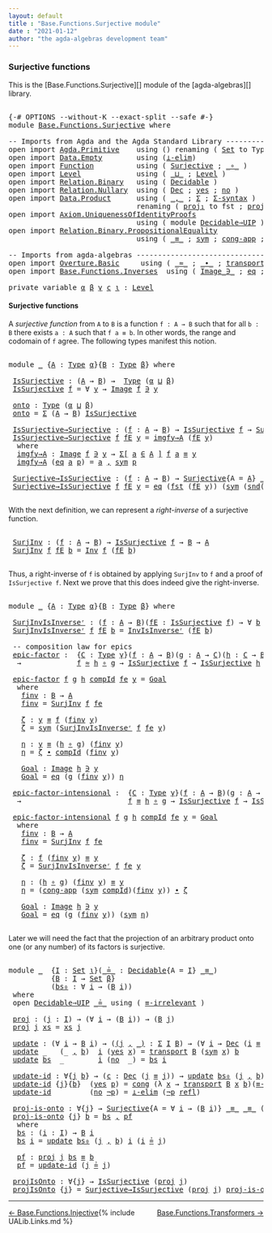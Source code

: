 ```yaml
---
layout: default
title : "Base.Functions.Surjective module"
date : "2021-01-12"
author: "the agda-algebras development team"
---
```


### <a id="surjective-functions">Surjective functions</a>

This is the [Base.Functions.Surjective][] module of the [agda-algebras][] library.
<pre class="Agda">

<a id="290" class="Symbol">{-#</a> <a id="294" class="Keyword">OPTIONS</a> <a id="302" class="Pragma">--without-K</a> <a id="314" class="Pragma">--exact-split</a> <a id="328" class="Pragma">--safe</a> <a id="335" class="Symbol">#-}</a>
<a id="339" class="Keyword">module</a> <a id="346" href="Base.Functions.Surjective.html" class="Module">Base.Functions.Surjective</a> <a id="372" class="Keyword">where</a>

<a id="379" class="Comment">-- Imports from Agda and the Agda Standard Library --------------------------------</a>
<a id="463" class="Keyword">open</a> <a id="468" class="Keyword">import</a> <a id="475" href="Agda.Primitive.html" class="Module">Agda.Primitive</a>    <a id="493" class="Keyword">using</a> <a id="499" class="Symbol">()</a> <a id="502" class="Keyword">renaming</a> <a id="511" class="Symbol">(</a> <a id="513" href="Agda.Primitive.html#326" class="Primitive">Set</a> <a id="517" class="Symbol">to</a> <a id="520" class="Primitive">Type</a> <a id="525" class="Symbol">)</a>
<a id="527" class="Keyword">open</a> <a id="532" class="Keyword">import</a> <a id="539" href="Data.Empty.html" class="Module">Data.Empty</a>        <a id="557" class="Keyword">using</a> <a id="563" class="Symbol">(</a><a id="564" href="Data.Empty.html#628" class="Function">⊥-elim</a><a id="570" class="Symbol">)</a>
<a id="572" class="Keyword">open</a> <a id="577" class="Keyword">import</a> <a id="584" href="Function.html" class="Module">Function</a>          <a id="602" class="Keyword">using</a> <a id="608" class="Symbol">(</a> <a id="610" href="Function.Definitions.Core2.html#663" class="Function">Surjective</a> <a id="621" class="Symbol">;</a> <a id="623" href="Function.Base.html#1031" class="Function Operator">_∘_</a> <a id="627" class="Symbol">)</a>
<a id="629" class="Keyword">open</a> <a id="634" class="Keyword">import</a> <a id="641" href="Level.html" class="Module">Level</a>             <a id="659" class="Keyword">using</a> <a id="665" class="Symbol">(</a> <a id="667" href="Agda.Primitive.html#810" class="Primitive Operator">_⊔_</a> <a id="671" class="Symbol">;</a> <a id="673" href="Agda.Primitive.html#597" class="Postulate">Level</a> <a id="679" class="Symbol">)</a>
<a id="681" class="Keyword">open</a> <a id="686" class="Keyword">import</a> <a id="693" href="Relation.Binary.html" class="Module">Relation.Binary</a>   <a id="711" class="Keyword">using</a> <a id="717" class="Symbol">(</a> <a id="719" href="Relation.Binary.Definitions.html#4687" class="Function">Decidable</a> <a id="729" class="Symbol">)</a>
<a id="731" class="Keyword">open</a> <a id="736" class="Keyword">import</a> <a id="743" href="Relation.Nullary.html" class="Module">Relation.Nullary</a>  <a id="761" class="Keyword">using</a> <a id="767" class="Symbol">(</a> <a id="769" href="Relation.Nullary.html#1511" class="Record">Dec</a> <a id="773" class="Symbol">;</a> <a id="775" href="Relation.Nullary.html#1648" class="InductiveConstructor">yes</a> <a id="779" class="Symbol">;</a> <a id="781" href="Relation.Nullary.html#1685" class="InductiveConstructor">no</a> <a id="784" class="Symbol">)</a>
<a id="786" class="Keyword">open</a> <a id="791" class="Keyword">import</a> <a id="798" href="Data.Product.html" class="Module">Data.Product</a>      <a id="816" class="Keyword">using</a> <a id="822" class="Symbol">(</a> <a id="824" href="Agda.Builtin.Sigma.html#236" class="InductiveConstructor Operator">_,_</a> <a id="828" class="Symbol">;</a> <a id="830" href="Agda.Builtin.Sigma.html#166" class="Record">Σ</a> <a id="832" class="Symbol">;</a> <a id="834" href="Data.Product.html#916" class="Function">Σ-syntax</a> <a id="843" class="Symbol">)</a>
                              <a id="875" class="Keyword">renaming</a> <a id="884" class="Symbol">(</a> <a id="886" href="Agda.Builtin.Sigma.html#252" class="Field">proj₁</a> <a id="892" class="Symbol">to</a> <a id="895" class="Field">fst</a> <a id="899" class="Symbol">;</a> <a id="901" href="Agda.Builtin.Sigma.html#264" class="Field">proj₂</a> <a id="907" class="Symbol">to</a> <a id="910" class="Field">snd</a> <a id="914" class="Symbol">)</a>
<a id="916" class="Keyword">open</a> <a id="921" class="Keyword">import</a> <a id="928" href="Axiom.UniquenessOfIdentityProofs.html" class="Module">Axiom.UniquenessOfIdentityProofs</a>
                              <a id="991" class="Keyword">using</a> <a id="997" class="Symbol">(</a> <a id="999" class="Keyword">module</a> <a id="1006" href="Axiom.UniquenessOfIdentityProofs.html#2237" class="Module">Decidable⇒UIP</a> <a id="1020" class="Symbol">)</a>
<a id="1022" class="Keyword">open</a> <a id="1027" class="Keyword">import</a> <a id="1034" href="Relation.Binary.PropositionalEquality.html" class="Module">Relation.Binary.PropositionalEquality</a>
                              <a id="1102" class="Keyword">using</a> <a id="1108" class="Symbol">(</a> <a id="1110" href="Agda.Builtin.Equality.html#151" class="Datatype Operator">_≡_</a> <a id="1114" class="Symbol">;</a> <a id="1116" href="Relation.Binary.PropositionalEquality.Core.html#1684" class="Function">sym</a> <a id="1120" class="Symbol">;</a> <a id="1122" href="Relation.Binary.PropositionalEquality.Core.html#1461" class="Function">cong-app</a> <a id="1131" class="Symbol">;</a> <a id="1133" href="Relation.Binary.PropositionalEquality.Core.html#1130" class="Function">cong</a> <a id="1138" class="Symbol">;</a> <a id="1140" href="Agda.Builtin.Equality.html#208" class="InductiveConstructor">refl</a> <a id="1145" class="Symbol">)</a>

<a id="1148" class="Comment">-- Imports from agda-algebras -----------------------------------------------------</a>
<a id="1232" class="Keyword">open</a> <a id="1237" class="Keyword">import</a> <a id="1244" href="Overture.Basic.html" class="Module">Overture.Basic</a>     <a id="1263" class="Keyword">using</a> <a id="1269" class="Symbol">(</a> <a id="1271" href="Overture.Basic.html#9569" class="Function Operator">_≈_</a> <a id="1275" class="Symbol">;</a> <a id="1277" href="Overture.Basic.html#5223" class="Function Operator">_∙_</a> <a id="1281" class="Symbol">;</a> <a id="1283" href="Overture.Basic.html#10303" class="Function">transport</a> <a id="1293" class="Symbol">)</a>
<a id="1295" class="Keyword">open</a> <a id="1300" class="Keyword">import</a> <a id="1307" href="Base.Functions.Inverses.html" class="Module">Base.Functions.Inverses</a>  <a id="1332" class="Keyword">using</a> <a id="1338" class="Symbol">(</a> <a id="1340" href="Base.Functions.Inverses.html#1136" class="Datatype Operator">Image_∋_</a> <a id="1349" class="Symbol">;</a> <a id="1351" href="Base.Functions.Inverses.html#1184" class="InductiveConstructor">eq</a> <a id="1354" class="Symbol">;</a> <a id="1356" href="Base.Functions.Inverses.html#2249" class="Function">Inv</a> <a id="1360" class="Symbol">;</a> <a id="1362" href="Base.Functions.Inverses.html#2496" class="Function">InvIsInverseʳ</a> <a id="1376" class="Symbol">)</a>

<a id="1379" class="Keyword">private</a> <a id="1387" class="Keyword">variable</a> <a id="1396" href="Base.Functions.Surjective.html#1396" class="Generalizable">α</a> <a id="1398" href="Base.Functions.Surjective.html#1398" class="Generalizable">β</a> <a id="1400" href="Base.Functions.Surjective.html#1400" class="Generalizable">γ</a> <a id="1402" href="Base.Functions.Surjective.html#1402" class="Generalizable">c</a> <a id="1404" href="Base.Functions.Surjective.html#1404" class="Generalizable">ι</a> <a id="1406" class="Symbol">:</a> <a id="1408" href="Agda.Primitive.html#597" class="Postulate">Level</a>
</pre>

#### <a id="epics">Surjective functions</a>

A *surjective function* from `A` to `B` is a function `f : A → B` such that for all `b : B` there exists `a : A` such that `f a ≡ b`.  In other words, the range and codomain of `f` agree.  The following types manifest this notion.

<pre class="Agda">

<a id="1717" class="Keyword">module</a> <a id="1724" href="Base.Functions.Surjective.html#1724" class="Module">_</a> <a id="1726" class="Symbol">{</a><a id="1727" href="Base.Functions.Surjective.html#1727" class="Bound">A</a> <a id="1729" class="Symbol">:</a> <a id="1731" href="Base.Functions.Surjective.html#520" class="Primitive">Type</a> <a id="1736" href="Base.Functions.Surjective.html#1396" class="Generalizable">α</a><a id="1737" class="Symbol">}{</a><a id="1739" href="Base.Functions.Surjective.html#1739" class="Bound">B</a> <a id="1741" class="Symbol">:</a> <a id="1743" href="Base.Functions.Surjective.html#520" class="Primitive">Type</a> <a id="1748" href="Base.Functions.Surjective.html#1398" class="Generalizable">β</a><a id="1749" class="Symbol">}</a> <a id="1751" class="Keyword">where</a>

 <a id="1759" href="Base.Functions.Surjective.html#1759" class="Function">IsSurjective</a> <a id="1772" class="Symbol">:</a> <a id="1774" class="Symbol">(</a><a id="1775" href="Base.Functions.Surjective.html#1727" class="Bound">A</a> <a id="1777" class="Symbol">→</a> <a id="1779" href="Base.Functions.Surjective.html#1739" class="Bound">B</a><a id="1780" class="Symbol">)</a> <a id="1782" class="Symbol">→</a>  <a id="1785" href="Base.Functions.Surjective.html#520" class="Primitive">Type</a> <a id="1790" class="Symbol">(</a><a id="1791" href="Base.Functions.Surjective.html#1736" class="Bound">α</a> <a id="1793" href="Agda.Primitive.html#810" class="Primitive Operator">⊔</a> <a id="1795" href="Base.Functions.Surjective.html#1748" class="Bound">β</a><a id="1796" class="Symbol">)</a>
 <a id="1799" href="Base.Functions.Surjective.html#1759" class="Function">IsSurjective</a> <a id="1812" href="Base.Functions.Surjective.html#1812" class="Bound">f</a> <a id="1814" class="Symbol">=</a> <a id="1816" class="Symbol">∀</a> <a id="1818" href="Base.Functions.Surjective.html#1818" class="Bound">y</a> <a id="1820" class="Symbol">→</a> <a id="1822" href="Base.Functions.Inverses.html#1136" class="Datatype Operator">Image</a> <a id="1828" href="Base.Functions.Surjective.html#1812" class="Bound">f</a> <a id="1830" href="Base.Functions.Inverses.html#1136" class="Datatype Operator">∋</a> <a id="1832" href="Base.Functions.Surjective.html#1818" class="Bound">y</a>

 <a id="1836" href="Base.Functions.Surjective.html#1836" class="Function">onto</a> <a id="1841" class="Symbol">:</a> <a id="1843" href="Base.Functions.Surjective.html#520" class="Primitive">Type</a> <a id="1848" class="Symbol">(</a><a id="1849" href="Base.Functions.Surjective.html#1736" class="Bound">α</a> <a id="1851" href="Agda.Primitive.html#810" class="Primitive Operator">⊔</a> <a id="1853" href="Base.Functions.Surjective.html#1748" class="Bound">β</a><a id="1854" class="Symbol">)</a>
 <a id="1857" href="Base.Functions.Surjective.html#1836" class="Function">onto</a> <a id="1862" class="Symbol">=</a> <a id="1864" href="Agda.Builtin.Sigma.html#166" class="Record">Σ</a> <a id="1866" class="Symbol">(</a><a id="1867" href="Base.Functions.Surjective.html#1727" class="Bound">A</a> <a id="1869" class="Symbol">→</a> <a id="1871" href="Base.Functions.Surjective.html#1739" class="Bound">B</a><a id="1872" class="Symbol">)</a> <a id="1874" href="Base.Functions.Surjective.html#1759" class="Function">IsSurjective</a>

 <a id="1889" href="Base.Functions.Surjective.html#1889" class="Function">IsSurjective→Surjective</a> <a id="1913" class="Symbol">:</a> <a id="1915" class="Symbol">(</a><a id="1916" href="Base.Functions.Surjective.html#1916" class="Bound">f</a> <a id="1918" class="Symbol">:</a> <a id="1920" href="Base.Functions.Surjective.html#1727" class="Bound">A</a> <a id="1922" class="Symbol">→</a> <a id="1924" href="Base.Functions.Surjective.html#1739" class="Bound">B</a><a id="1925" class="Symbol">)</a> <a id="1927" class="Symbol">→</a> <a id="1929" href="Base.Functions.Surjective.html#1759" class="Function">IsSurjective</a> <a id="1942" href="Base.Functions.Surjective.html#1916" class="Bound">f</a> <a id="1944" class="Symbol">→</a> <a id="1946" href="Function.Definitions.Core2.html#663" class="Function">Surjective</a><a id="1956" class="Symbol">{</a><a id="1957" class="Argument">A</a> <a id="1959" class="Symbol">=</a> <a id="1961" href="Base.Functions.Surjective.html#1727" class="Bound">A</a><a id="1962" class="Symbol">}</a> <a id="1964" href="Agda.Builtin.Equality.html#151" class="Datatype Operator">_≡_</a> <a id="1968" href="Agda.Builtin.Equality.html#151" class="Datatype Operator">_≡_</a> <a id="1972" href="Base.Functions.Surjective.html#1916" class="Bound">f</a>
 <a id="1975" href="Base.Functions.Surjective.html#1889" class="Function">IsSurjective→Surjective</a> <a id="1999" href="Base.Functions.Surjective.html#1999" class="Bound">f</a> <a id="2001" href="Base.Functions.Surjective.html#2001" class="Bound">fE</a> <a id="2004" href="Base.Functions.Surjective.html#2004" class="Bound">y</a> <a id="2006" class="Symbol">=</a> <a id="2008" href="Base.Functions.Surjective.html#2033" class="Function">imgfy→A</a> <a id="2016" class="Symbol">(</a><a id="2017" href="Base.Functions.Surjective.html#2001" class="Bound">fE</a> <a id="2020" href="Base.Functions.Surjective.html#2004" class="Bound">y</a><a id="2021" class="Symbol">)</a>
  <a id="2025" class="Keyword">where</a>
  <a id="2033" href="Base.Functions.Surjective.html#2033" class="Function">imgfy→A</a> <a id="2041" class="Symbol">:</a> <a id="2043" href="Base.Functions.Inverses.html#1136" class="Datatype Operator">Image</a> <a id="2049" href="Base.Functions.Surjective.html#1999" class="Bound">f</a> <a id="2051" href="Base.Functions.Inverses.html#1136" class="Datatype Operator">∋</a> <a id="2053" href="Base.Functions.Surjective.html#2004" class="Bound">y</a> <a id="2055" class="Symbol">→</a> <a id="2057" href="Data.Product.html#916" class="Function">Σ[</a> <a id="2060" href="Base.Functions.Surjective.html#2060" class="Bound">a</a> <a id="2062" href="Data.Product.html#916" class="Function">∈</a> <a id="2064" href="Base.Functions.Surjective.html#1727" class="Bound">A</a> <a id="2066" href="Data.Product.html#916" class="Function">]</a> <a id="2068" href="Base.Functions.Surjective.html#1999" class="Bound">f</a> <a id="2070" href="Base.Functions.Surjective.html#2060" class="Bound">a</a> <a id="2072" href="Agda.Builtin.Equality.html#151" class="Datatype Operator">≡</a> <a id="2074" href="Base.Functions.Surjective.html#2004" class="Bound">y</a>
  <a id="2078" href="Base.Functions.Surjective.html#2033" class="Function">imgfy→A</a> <a id="2086" class="Symbol">(</a><a id="2087" href="Base.Functions.Inverses.html#1184" class="InductiveConstructor">eq</a> <a id="2090" href="Base.Functions.Surjective.html#2090" class="Bound">a</a> <a id="2092" href="Base.Functions.Surjective.html#2092" class="Bound">p</a><a id="2093" class="Symbol">)</a> <a id="2095" class="Symbol">=</a> <a id="2097" href="Base.Functions.Surjective.html#2090" class="Bound">a</a> <a id="2099" href="Agda.Builtin.Sigma.html#236" class="InductiveConstructor Operator">,</a> <a id="2101" href="Relation.Binary.PropositionalEquality.Core.html#1684" class="Function">sym</a> <a id="2105" href="Base.Functions.Surjective.html#2092" class="Bound">p</a>

 <a id="2109" href="Base.Functions.Surjective.html#2109" class="Function">Surjective→IsSurjective</a> <a id="2133" class="Symbol">:</a> <a id="2135" class="Symbol">(</a><a id="2136" href="Base.Functions.Surjective.html#2136" class="Bound">f</a> <a id="2138" class="Symbol">:</a> <a id="2140" href="Base.Functions.Surjective.html#1727" class="Bound">A</a> <a id="2142" class="Symbol">→</a> <a id="2144" href="Base.Functions.Surjective.html#1739" class="Bound">B</a><a id="2145" class="Symbol">)</a> <a id="2147" class="Symbol">→</a> <a id="2149" href="Function.Definitions.Core2.html#663" class="Function">Surjective</a><a id="2159" class="Symbol">{</a><a id="2160" class="Argument">A</a> <a id="2162" class="Symbol">=</a> <a id="2164" href="Base.Functions.Surjective.html#1727" class="Bound">A</a><a id="2165" class="Symbol">}</a> <a id="2167" href="Agda.Builtin.Equality.html#151" class="Datatype Operator">_≡_</a> <a id="2171" href="Agda.Builtin.Equality.html#151" class="Datatype Operator">_≡_</a> <a id="2175" href="Base.Functions.Surjective.html#2136" class="Bound">f</a> <a id="2177" class="Symbol">→</a> <a id="2179" href="Base.Functions.Surjective.html#1759" class="Function">IsSurjective</a> <a id="2192" href="Base.Functions.Surjective.html#2136" class="Bound">f</a>
 <a id="2195" href="Base.Functions.Surjective.html#2109" class="Function">Surjective→IsSurjective</a> <a id="2219" href="Base.Functions.Surjective.html#2219" class="Bound">f</a> <a id="2221" href="Base.Functions.Surjective.html#2221" class="Bound">fE</a> <a id="2224" href="Base.Functions.Surjective.html#2224" class="Bound">y</a> <a id="2226" class="Symbol">=</a> <a id="2228" href="Base.Functions.Inverses.html#1184" class="InductiveConstructor">eq</a> <a id="2231" class="Symbol">(</a><a id="2232" href="Base.Functions.Surjective.html#895" class="Field">fst</a> <a id="2236" class="Symbol">(</a><a id="2237" href="Base.Functions.Surjective.html#2221" class="Bound">fE</a> <a id="2240" href="Base.Functions.Surjective.html#2224" class="Bound">y</a><a id="2241" class="Symbol">))</a> <a id="2244" class="Symbol">(</a><a id="2245" href="Relation.Binary.PropositionalEquality.Core.html#1684" class="Function">sym</a> <a id="2249" class="Symbol">(</a><a id="2250" href="Base.Functions.Surjective.html#910" class="Field">snd</a><a id="2253" class="Symbol">(</a><a id="2254" href="Base.Functions.Surjective.html#2221" class="Bound">fE</a> <a id="2257" href="Base.Functions.Surjective.html#2224" class="Bound">y</a><a id="2258" class="Symbol">)))</a>

</pre>

With the next definition, we can represent a *right-inverse* of a surjective function.

<pre class="Agda">

 <a id="2378" href="Base.Functions.Surjective.html#2378" class="Function">SurjInv</a> <a id="2386" class="Symbol">:</a> <a id="2388" class="Symbol">(</a><a id="2389" href="Base.Functions.Surjective.html#2389" class="Bound">f</a> <a id="2391" class="Symbol">:</a> <a id="2393" href="Base.Functions.Surjective.html#1727" class="Bound">A</a> <a id="2395" class="Symbol">→</a> <a id="2397" href="Base.Functions.Surjective.html#1739" class="Bound">B</a><a id="2398" class="Symbol">)</a> <a id="2400" class="Symbol">→</a> <a id="2402" href="Base.Functions.Surjective.html#1759" class="Function">IsSurjective</a> <a id="2415" href="Base.Functions.Surjective.html#2389" class="Bound">f</a> <a id="2417" class="Symbol">→</a> <a id="2419" href="Base.Functions.Surjective.html#1739" class="Bound">B</a> <a id="2421" class="Symbol">→</a> <a id="2423" href="Base.Functions.Surjective.html#1727" class="Bound">A</a>
 <a id="2426" href="Base.Functions.Surjective.html#2378" class="Function">SurjInv</a> <a id="2434" href="Base.Functions.Surjective.html#2434" class="Bound">f</a> <a id="2436" href="Base.Functions.Surjective.html#2436" class="Bound">fE</a> <a id="2439" href="Base.Functions.Surjective.html#2439" class="Bound">b</a> <a id="2441" class="Symbol">=</a> <a id="2443" href="Base.Functions.Inverses.html#2249" class="Function">Inv</a> <a id="2447" href="Base.Functions.Surjective.html#2434" class="Bound">f</a> <a id="2449" class="Symbol">(</a><a id="2450" href="Base.Functions.Surjective.html#2436" class="Bound">fE</a> <a id="2453" href="Base.Functions.Surjective.html#2439" class="Bound">b</a><a id="2454" class="Symbol">)</a>

</pre>
Thus, a right-inverse of `f` is obtained by applying `SurjInv` to `f` and a proof of `IsSurjective f`.  Next we prove that this does indeed give the right-inverse.
<pre class="Agda">

<a id="2646" class="Keyword">module</a> <a id="2653" href="Base.Functions.Surjective.html#2653" class="Module">_</a> <a id="2655" class="Symbol">{</a><a id="2656" href="Base.Functions.Surjective.html#2656" class="Bound">A</a> <a id="2658" class="Symbol">:</a> <a id="2660" href="Base.Functions.Surjective.html#520" class="Primitive">Type</a> <a id="2665" href="Base.Functions.Surjective.html#1396" class="Generalizable">α</a><a id="2666" class="Symbol">}{</a><a id="2668" href="Base.Functions.Surjective.html#2668" class="Bound">B</a> <a id="2670" class="Symbol">:</a> <a id="2672" href="Base.Functions.Surjective.html#520" class="Primitive">Type</a> <a id="2677" href="Base.Functions.Surjective.html#1398" class="Generalizable">β</a><a id="2678" class="Symbol">}</a> <a id="2680" class="Keyword">where</a>

 <a id="2688" href="Base.Functions.Surjective.html#2688" class="Function">SurjInvIsInverseʳ</a> <a id="2706" class="Symbol">:</a> <a id="2708" class="Symbol">(</a><a id="2709" href="Base.Functions.Surjective.html#2709" class="Bound">f</a> <a id="2711" class="Symbol">:</a> <a id="2713" href="Base.Functions.Surjective.html#2656" class="Bound">A</a> <a id="2715" class="Symbol">→</a> <a id="2717" href="Base.Functions.Surjective.html#2668" class="Bound">B</a><a id="2718" class="Symbol">)(</a><a id="2720" href="Base.Functions.Surjective.html#2720" class="Bound">fE</a> <a id="2723" class="Symbol">:</a> <a id="2725" href="Base.Functions.Surjective.html#1759" class="Function">IsSurjective</a> <a id="2738" href="Base.Functions.Surjective.html#2709" class="Bound">f</a><a id="2739" class="Symbol">)</a> <a id="2741" class="Symbol">→</a> <a id="2743" class="Symbol">∀</a> <a id="2745" href="Base.Functions.Surjective.html#2745" class="Bound">b</a> <a id="2747" class="Symbol">→</a> <a id="2749" href="Base.Functions.Surjective.html#2709" class="Bound">f</a> <a id="2751" class="Symbol">((</a><a id="2753" href="Base.Functions.Surjective.html#2378" class="Function">SurjInv</a> <a id="2761" href="Base.Functions.Surjective.html#2709" class="Bound">f</a> <a id="2763" href="Base.Functions.Surjective.html#2720" class="Bound">fE</a><a id="2765" class="Symbol">)</a> <a id="2767" href="Base.Functions.Surjective.html#2745" class="Bound">b</a><a id="2768" class="Symbol">)</a> <a id="2770" href="Agda.Builtin.Equality.html#151" class="Datatype Operator">≡</a> <a id="2772" href="Base.Functions.Surjective.html#2745" class="Bound">b</a>
 <a id="2775" href="Base.Functions.Surjective.html#2688" class="Function">SurjInvIsInverseʳ</a> <a id="2793" href="Base.Functions.Surjective.html#2793" class="Bound">f</a> <a id="2795" href="Base.Functions.Surjective.html#2795" class="Bound">fE</a> <a id="2798" href="Base.Functions.Surjective.html#2798" class="Bound">b</a> <a id="2800" class="Symbol">=</a> <a id="2802" href="Base.Functions.Inverses.html#2496" class="Function">InvIsInverseʳ</a> <a id="2816" class="Symbol">(</a><a id="2817" href="Base.Functions.Surjective.html#2795" class="Bound">fE</a> <a id="2820" href="Base.Functions.Surjective.html#2798" class="Bound">b</a><a id="2821" class="Symbol">)</a>

 <a id="2825" class="Comment">-- composition law for epics</a>
 <a id="2855" href="Base.Functions.Surjective.html#2855" class="Function">epic-factor</a> <a id="2867" class="Symbol">:</a>  <a id="2870" class="Symbol">{</a><a id="2871" href="Base.Functions.Surjective.html#2871" class="Bound">C</a> <a id="2873" class="Symbol">:</a> <a id="2875" href="Base.Functions.Surjective.html#520" class="Primitive">Type</a> <a id="2880" href="Base.Functions.Surjective.html#1400" class="Generalizable">γ</a><a id="2881" class="Symbol">}(</a><a id="2883" href="Base.Functions.Surjective.html#2883" class="Bound">f</a> <a id="2885" class="Symbol">:</a> <a id="2887" href="Base.Functions.Surjective.html#2656" class="Bound">A</a> <a id="2889" class="Symbol">→</a> <a id="2891" href="Base.Functions.Surjective.html#2668" class="Bound">B</a><a id="2892" class="Symbol">)(</a><a id="2894" href="Base.Functions.Surjective.html#2894" class="Bound">g</a> <a id="2896" class="Symbol">:</a> <a id="2898" href="Base.Functions.Surjective.html#2656" class="Bound">A</a> <a id="2900" class="Symbol">→</a> <a id="2902" href="Base.Functions.Surjective.html#2871" class="Bound">C</a><a id="2903" class="Symbol">)(</a><a id="2905" href="Base.Functions.Surjective.html#2905" class="Bound">h</a> <a id="2907" class="Symbol">:</a> <a id="2909" href="Base.Functions.Surjective.html#2871" class="Bound">C</a> <a id="2911" class="Symbol">→</a> <a id="2913" href="Base.Functions.Surjective.html#2668" class="Bound">B</a><a id="2914" class="Symbol">)</a>
  <a id="2918" class="Symbol">→</a>             <a id="2932" href="Base.Functions.Surjective.html#2883" class="Bound">f</a> <a id="2934" href="Overture.Basic.html#9569" class="Function Operator">≈</a> <a id="2936" href="Base.Functions.Surjective.html#2905" class="Bound">h</a> <a id="2938" href="Function.Base.html#1031" class="Function Operator">∘</a> <a id="2940" href="Base.Functions.Surjective.html#2894" class="Bound">g</a> <a id="2942" class="Symbol">→</a> <a id="2944" href="Base.Functions.Surjective.html#1759" class="Function">IsSurjective</a> <a id="2957" href="Base.Functions.Surjective.html#2883" class="Bound">f</a> <a id="2959" class="Symbol">→</a> <a id="2961" href="Base.Functions.Surjective.html#1759" class="Function">IsSurjective</a> <a id="2974" href="Base.Functions.Surjective.html#2905" class="Bound">h</a>

 <a id="2978" href="Base.Functions.Surjective.html#2855" class="Function">epic-factor</a> <a id="2990" href="Base.Functions.Surjective.html#2990" class="Bound">f</a> <a id="2992" href="Base.Functions.Surjective.html#2992" class="Bound">g</a> <a id="2994" href="Base.Functions.Surjective.html#2994" class="Bound">h</a> <a id="2996" href="Base.Functions.Surjective.html#2996" class="Bound">compId</a> <a id="3003" href="Base.Functions.Surjective.html#3003" class="Bound">fe</a> <a id="3006" href="Base.Functions.Surjective.html#3006" class="Bound">y</a> <a id="3008" class="Symbol">=</a> <a id="3010" href="Base.Functions.Surjective.html#3183" class="Function">Goal</a>
  <a id="3017" class="Keyword">where</a>
   <a id="3026" href="Base.Functions.Surjective.html#3026" class="Function">finv</a> <a id="3031" class="Symbol">:</a> <a id="3033" href="Base.Functions.Surjective.html#2668" class="Bound">B</a> <a id="3035" class="Symbol">→</a> <a id="3037" href="Base.Functions.Surjective.html#2656" class="Bound">A</a>
   <a id="3042" href="Base.Functions.Surjective.html#3026" class="Function">finv</a> <a id="3047" class="Symbol">=</a> <a id="3049" href="Base.Functions.Surjective.html#2378" class="Function">SurjInv</a> <a id="3057" href="Base.Functions.Surjective.html#2990" class="Bound">f</a> <a id="3059" href="Base.Functions.Surjective.html#3003" class="Bound">fe</a>

   <a id="3066" href="Base.Functions.Surjective.html#3066" class="Function">ζ</a> <a id="3068" class="Symbol">:</a> <a id="3070" href="Base.Functions.Surjective.html#3006" class="Bound">y</a> <a id="3072" href="Agda.Builtin.Equality.html#151" class="Datatype Operator">≡</a> <a id="3074" href="Base.Functions.Surjective.html#2990" class="Bound">f</a> <a id="3076" class="Symbol">(</a><a id="3077" href="Base.Functions.Surjective.html#3026" class="Function">finv</a> <a id="3082" href="Base.Functions.Surjective.html#3006" class="Bound">y</a><a id="3083" class="Symbol">)</a>
   <a id="3088" href="Base.Functions.Surjective.html#3066" class="Function">ζ</a> <a id="3090" class="Symbol">=</a> <a id="3092" href="Relation.Binary.PropositionalEquality.Core.html#1684" class="Function">sym</a> <a id="3096" class="Symbol">(</a><a id="3097" href="Base.Functions.Surjective.html#2688" class="Function">SurjInvIsInverseʳ</a> <a id="3115" href="Base.Functions.Surjective.html#2990" class="Bound">f</a> <a id="3117" href="Base.Functions.Surjective.html#3003" class="Bound">fe</a> <a id="3120" href="Base.Functions.Surjective.html#3006" class="Bound">y</a><a id="3121" class="Symbol">)</a>

   <a id="3127" href="Base.Functions.Surjective.html#3127" class="Function">η</a> <a id="3129" class="Symbol">:</a> <a id="3131" href="Base.Functions.Surjective.html#3006" class="Bound">y</a> <a id="3133" href="Agda.Builtin.Equality.html#151" class="Datatype Operator">≡</a> <a id="3135" class="Symbol">(</a><a id="3136" href="Base.Functions.Surjective.html#2994" class="Bound">h</a> <a id="3138" href="Function.Base.html#1031" class="Function Operator">∘</a> <a id="3140" href="Base.Functions.Surjective.html#2992" class="Bound">g</a><a id="3141" class="Symbol">)</a> <a id="3143" class="Symbol">(</a><a id="3144" href="Base.Functions.Surjective.html#3026" class="Function">finv</a> <a id="3149" href="Base.Functions.Surjective.html#3006" class="Bound">y</a><a id="3150" class="Symbol">)</a>
   <a id="3155" href="Base.Functions.Surjective.html#3127" class="Function">η</a> <a id="3157" class="Symbol">=</a> <a id="3159" href="Base.Functions.Surjective.html#3066" class="Function">ζ</a> <a id="3161" href="Overture.Basic.html#5223" class="Function Operator">∙</a> <a id="3163" href="Base.Functions.Surjective.html#2996" class="Bound">compId</a> <a id="3170" class="Symbol">(</a><a id="3171" href="Base.Functions.Surjective.html#3026" class="Function">finv</a> <a id="3176" href="Base.Functions.Surjective.html#3006" class="Bound">y</a><a id="3177" class="Symbol">)</a>

   <a id="3183" href="Base.Functions.Surjective.html#3183" class="Function">Goal</a> <a id="3188" class="Symbol">:</a> <a id="3190" href="Base.Functions.Inverses.html#1136" class="Datatype Operator">Image</a> <a id="3196" href="Base.Functions.Surjective.html#2994" class="Bound">h</a> <a id="3198" href="Base.Functions.Inverses.html#1136" class="Datatype Operator">∋</a> <a id="3200" href="Base.Functions.Surjective.html#3006" class="Bound">y</a>
   <a id="3205" href="Base.Functions.Surjective.html#3183" class="Function">Goal</a> <a id="3210" class="Symbol">=</a> <a id="3212" href="Base.Functions.Inverses.html#1184" class="InductiveConstructor">eq</a> <a id="3215" class="Symbol">(</a><a id="3216" href="Base.Functions.Surjective.html#2992" class="Bound">g</a> <a id="3218" class="Symbol">(</a><a id="3219" href="Base.Functions.Surjective.html#3026" class="Function">finv</a> <a id="3224" href="Base.Functions.Surjective.html#3006" class="Bound">y</a><a id="3225" class="Symbol">))</a> <a id="3228" href="Base.Functions.Surjective.html#3127" class="Function">η</a>

 <a id="3232" href="Base.Functions.Surjective.html#3232" class="Function">epic-factor-intensional</a> <a id="3256" class="Symbol">:</a>  <a id="3259" class="Symbol">{</a><a id="3260" href="Base.Functions.Surjective.html#3260" class="Bound">C</a> <a id="3262" class="Symbol">:</a> <a id="3264" href="Base.Functions.Surjective.html#520" class="Primitive">Type</a> <a id="3269" href="Base.Functions.Surjective.html#1400" class="Generalizable">γ</a><a id="3270" class="Symbol">}(</a><a id="3272" href="Base.Functions.Surjective.html#3272" class="Bound">f</a> <a id="3274" class="Symbol">:</a> <a id="3276" href="Base.Functions.Surjective.html#2656" class="Bound">A</a> <a id="3278" class="Symbol">→</a> <a id="3280" href="Base.Functions.Surjective.html#2668" class="Bound">B</a><a id="3281" class="Symbol">)(</a><a id="3283" href="Base.Functions.Surjective.html#3283" class="Bound">g</a> <a id="3285" class="Symbol">:</a> <a id="3287" href="Base.Functions.Surjective.html#2656" class="Bound">A</a> <a id="3289" class="Symbol">→</a> <a id="3291" href="Base.Functions.Surjective.html#3260" class="Bound">C</a><a id="3292" class="Symbol">)(</a><a id="3294" href="Base.Functions.Surjective.html#3294" class="Bound">h</a> <a id="3296" class="Symbol">:</a> <a id="3298" href="Base.Functions.Surjective.html#3260" class="Bound">C</a> <a id="3300" class="Symbol">→</a> <a id="3302" href="Base.Functions.Surjective.html#2668" class="Bound">B</a><a id="3303" class="Symbol">)</a>
  <a id="3307" class="Symbol">→</a>                         <a id="3333" href="Base.Functions.Surjective.html#3272" class="Bound">f</a> <a id="3335" href="Agda.Builtin.Equality.html#151" class="Datatype Operator">≡</a> <a id="3337" href="Base.Functions.Surjective.html#3294" class="Bound">h</a> <a id="3339" href="Function.Base.html#1031" class="Function Operator">∘</a> <a id="3341" href="Base.Functions.Surjective.html#3283" class="Bound">g</a> <a id="3343" class="Symbol">→</a> <a id="3345" href="Base.Functions.Surjective.html#1759" class="Function">IsSurjective</a> <a id="3358" href="Base.Functions.Surjective.html#3272" class="Bound">f</a> <a id="3360" class="Symbol">→</a> <a id="3362" href="Base.Functions.Surjective.html#1759" class="Function">IsSurjective</a> <a id="3375" href="Base.Functions.Surjective.html#3294" class="Bound">h</a>

 <a id="3379" href="Base.Functions.Surjective.html#3232" class="Function">epic-factor-intensional</a> <a id="3403" href="Base.Functions.Surjective.html#3403" class="Bound">f</a> <a id="3405" href="Base.Functions.Surjective.html#3405" class="Bound">g</a> <a id="3407" href="Base.Functions.Surjective.html#3407" class="Bound">h</a> <a id="3409" href="Base.Functions.Surjective.html#3409" class="Bound">compId</a> <a id="3416" href="Base.Functions.Surjective.html#3416" class="Bound">fe</a> <a id="3419" href="Base.Functions.Surjective.html#3419" class="Bound">y</a> <a id="3421" class="Symbol">=</a> <a id="3423" href="Base.Functions.Surjective.html#3606" class="Function">Goal</a>
  <a id="3430" class="Keyword">where</a>
   <a id="3439" href="Base.Functions.Surjective.html#3439" class="Function">finv</a> <a id="3444" class="Symbol">:</a> <a id="3446" href="Base.Functions.Surjective.html#2668" class="Bound">B</a> <a id="3448" class="Symbol">→</a> <a id="3450" href="Base.Functions.Surjective.html#2656" class="Bound">A</a>
   <a id="3455" href="Base.Functions.Surjective.html#3439" class="Function">finv</a> <a id="3460" class="Symbol">=</a> <a id="3462" href="Base.Functions.Surjective.html#2378" class="Function">SurjInv</a> <a id="3470" href="Base.Functions.Surjective.html#3403" class="Bound">f</a> <a id="3472" href="Base.Functions.Surjective.html#3416" class="Bound">fe</a>

   <a id="3479" href="Base.Functions.Surjective.html#3479" class="Function">ζ</a> <a id="3481" class="Symbol">:</a> <a id="3483" href="Base.Functions.Surjective.html#3403" class="Bound">f</a> <a id="3485" class="Symbol">(</a><a id="3486" href="Base.Functions.Surjective.html#3439" class="Function">finv</a> <a id="3491" href="Base.Functions.Surjective.html#3419" class="Bound">y</a><a id="3492" class="Symbol">)</a> <a id="3494" href="Agda.Builtin.Equality.html#151" class="Datatype Operator">≡</a> <a id="3496" href="Base.Functions.Surjective.html#3419" class="Bound">y</a>
   <a id="3501" href="Base.Functions.Surjective.html#3479" class="Function">ζ</a> <a id="3503" class="Symbol">=</a> <a id="3505" href="Base.Functions.Surjective.html#2688" class="Function">SurjInvIsInverseʳ</a> <a id="3523" href="Base.Functions.Surjective.html#3403" class="Bound">f</a> <a id="3525" href="Base.Functions.Surjective.html#3416" class="Bound">fe</a> <a id="3528" href="Base.Functions.Surjective.html#3419" class="Bound">y</a>

   <a id="3534" href="Base.Functions.Surjective.html#3534" class="Function">η</a> <a id="3536" class="Symbol">:</a> <a id="3538" class="Symbol">(</a><a id="3539" href="Base.Functions.Surjective.html#3407" class="Bound">h</a> <a id="3541" href="Function.Base.html#1031" class="Function Operator">∘</a> <a id="3543" href="Base.Functions.Surjective.html#3405" class="Bound">g</a><a id="3544" class="Symbol">)</a> <a id="3546" class="Symbol">(</a><a id="3547" href="Base.Functions.Surjective.html#3439" class="Function">finv</a> <a id="3552" href="Base.Functions.Surjective.html#3419" class="Bound">y</a><a id="3553" class="Symbol">)</a> <a id="3555" href="Agda.Builtin.Equality.html#151" class="Datatype Operator">≡</a> <a id="3557" href="Base.Functions.Surjective.html#3419" class="Bound">y</a>
   <a id="3562" href="Base.Functions.Surjective.html#3534" class="Function">η</a> <a id="3564" class="Symbol">=</a> <a id="3566" class="Symbol">(</a><a id="3567" href="Relation.Binary.PropositionalEquality.Core.html#1461" class="Function">cong-app</a> <a id="3576" class="Symbol">(</a><a id="3577" href="Relation.Binary.PropositionalEquality.Core.html#1684" class="Function">sym</a> <a id="3581" href="Base.Functions.Surjective.html#3409" class="Bound">compId</a><a id="3587" class="Symbol">)(</a><a id="3589" href="Base.Functions.Surjective.html#3439" class="Function">finv</a> <a id="3594" href="Base.Functions.Surjective.html#3419" class="Bound">y</a><a id="3595" class="Symbol">))</a> <a id="3598" href="Overture.Basic.html#5223" class="Function Operator">∙</a> <a id="3600" href="Base.Functions.Surjective.html#3479" class="Function">ζ</a>

   <a id="3606" href="Base.Functions.Surjective.html#3606" class="Function">Goal</a> <a id="3611" class="Symbol">:</a> <a id="3613" href="Base.Functions.Inverses.html#1136" class="Datatype Operator">Image</a> <a id="3619" href="Base.Functions.Surjective.html#3407" class="Bound">h</a> <a id="3621" href="Base.Functions.Inverses.html#1136" class="Datatype Operator">∋</a> <a id="3623" href="Base.Functions.Surjective.html#3419" class="Bound">y</a>
   <a id="3628" href="Base.Functions.Surjective.html#3606" class="Function">Goal</a> <a id="3633" class="Symbol">=</a> <a id="3635" href="Base.Functions.Inverses.html#1184" class="InductiveConstructor">eq</a> <a id="3638" class="Symbol">(</a><a id="3639" href="Base.Functions.Surjective.html#3405" class="Bound">g</a> <a id="3641" class="Symbol">(</a><a id="3642" href="Base.Functions.Surjective.html#3439" class="Function">finv</a> <a id="3647" href="Base.Functions.Surjective.html#3419" class="Bound">y</a><a id="3648" class="Symbol">))</a> <a id="3651" class="Symbol">(</a><a id="3652" href="Relation.Binary.PropositionalEquality.Core.html#1684" class="Function">sym</a> <a id="3656" href="Base.Functions.Surjective.html#3534" class="Function">η</a><a id="3657" class="Symbol">)</a>

</pre>

Later we will need the fact that the projection of an arbitrary product onto one (or any number) of its factors is surjective.

<pre class="Agda">

<a id="3814" class="Keyword">module</a> <a id="3821" href="Base.Functions.Surjective.html#3821" class="Module">_</a>  <a id="3824" class="Symbol">{</a><a id="3825" href="Base.Functions.Surjective.html#3825" class="Bound">I</a> <a id="3827" class="Symbol">:</a> <a id="3829" href="Agda.Primitive.html#326" class="Primitive">Set</a> <a id="3833" href="Base.Functions.Surjective.html#1404" class="Generalizable">ι</a><a id="3834" class="Symbol">}(</a><a id="3836" href="Base.Functions.Surjective.html#3836" class="Bound Operator">_≟_</a> <a id="3840" class="Symbol">:</a> <a id="3842" href="Relation.Binary.Definitions.html#4687" class="Function">Decidable</a><a id="3851" class="Symbol">{</a><a id="3852" class="Argument">A</a> <a id="3854" class="Symbol">=</a> <a id="3856" href="Base.Functions.Surjective.html#3825" class="Bound">I</a><a id="3857" class="Symbol">}</a> <a id="3859" href="Agda.Builtin.Equality.html#151" class="Datatype Operator">_≡_</a><a id="3862" class="Symbol">)</a>
          <a id="3874" class="Symbol">{</a><a id="3875" href="Base.Functions.Surjective.html#3875" class="Bound">B</a> <a id="3877" class="Symbol">:</a> <a id="3879" href="Base.Functions.Surjective.html#3825" class="Bound">I</a> <a id="3881" class="Symbol">→</a> <a id="3883" href="Agda.Primitive.html#326" class="Primitive">Set</a> <a id="3887" href="Base.Functions.Surjective.html#1398" class="Generalizable">β</a><a id="3888" class="Symbol">}</a>
          <a id="3900" class="Symbol">(</a><a id="3901" href="Base.Functions.Surjective.html#3901" class="Bound">bs₀</a> <a id="3905" class="Symbol">:</a> <a id="3907" class="Symbol">∀</a> <a id="3909" href="Base.Functions.Surjective.html#3909" class="Bound">i</a> <a id="3911" class="Symbol">→</a> <a id="3913" class="Symbol">(</a><a id="3914" href="Base.Functions.Surjective.html#3875" class="Bound">B</a> <a id="3916" href="Base.Functions.Surjective.html#3909" class="Bound">i</a><a id="3917" class="Symbol">))</a>
 <a id="3921" class="Keyword">where</a>
 <a id="3928" class="Keyword">open</a> <a id="3933" href="Axiom.UniquenessOfIdentityProofs.html#2237" class="Module">Decidable⇒UIP</a> <a id="3947" href="Base.Functions.Surjective.html#3836" class="Bound Operator">_≟_</a> <a id="3951" class="Keyword">using</a> <a id="3957" class="Symbol">(</a> <a id="3959" href="Axiom.UniquenessOfIdentityProofs.html#2688" class="Function">≡-irrelevant</a> <a id="3972" class="Symbol">)</a>

 <a id="3976" href="Base.Functions.Surjective.html#3976" class="Function">proj</a> <a id="3981" class="Symbol">:</a> <a id="3983" class="Symbol">(</a><a id="3984" href="Base.Functions.Surjective.html#3984" class="Bound">j</a> <a id="3986" class="Symbol">:</a> <a id="3988" href="Base.Functions.Surjective.html#3825" class="Bound">I</a><a id="3989" class="Symbol">)</a> <a id="3991" class="Symbol">→</a> <a id="3993" class="Symbol">(∀</a> <a id="3996" href="Base.Functions.Surjective.html#3996" class="Bound">i</a> <a id="3998" class="Symbol">→</a> <a id="4000" class="Symbol">(</a><a id="4001" href="Base.Functions.Surjective.html#3875" class="Bound">B</a> <a id="4003" href="Base.Functions.Surjective.html#3996" class="Bound">i</a><a id="4004" class="Symbol">))</a> <a id="4007" class="Symbol">→</a> <a id="4009" class="Symbol">(</a><a id="4010" href="Base.Functions.Surjective.html#3875" class="Bound">B</a> <a id="4012" href="Base.Functions.Surjective.html#3984" class="Bound">j</a><a id="4013" class="Symbol">)</a>
 <a id="4016" href="Base.Functions.Surjective.html#3976" class="Function">proj</a> <a id="4021" href="Base.Functions.Surjective.html#4021" class="Bound">j</a> <a id="4023" href="Base.Functions.Surjective.html#4023" class="Bound">xs</a> <a id="4026" class="Symbol">=</a> <a id="4028" href="Base.Functions.Surjective.html#4023" class="Bound">xs</a> <a id="4031" href="Base.Functions.Surjective.html#4021" class="Bound">j</a>

 <a id="4035" href="Base.Functions.Surjective.html#4035" class="Function">update</a> <a id="4042" class="Symbol">:</a> <a id="4044" class="Symbol">(∀</a> <a id="4047" href="Base.Functions.Surjective.html#4047" class="Bound">i</a> <a id="4049" class="Symbol">→</a> <a id="4051" href="Base.Functions.Surjective.html#3875" class="Bound">B</a> <a id="4053" href="Base.Functions.Surjective.html#4047" class="Bound">i</a><a id="4054" class="Symbol">)</a> <a id="4056" class="Symbol">→</a> <a id="4058" class="Symbol">(</a><a id="4059" href="Base.Functions.Surjective.html#4059" class="Symbol">(</a><a id="4060" href="Base.Functions.Surjective.html#4060" class="Bound">j</a> <a id="4062" href="Agda.Builtin.Sigma.html#236" class="InductiveConstructor Operator">,</a> <a id="4064" href="Base.Functions.Surjective.html#4059" class="Symbol">_)</a> <a id="4067" class="Symbol">:</a> <a id="4069" href="Agda.Builtin.Sigma.html#166" class="Record">Σ</a> <a id="4071" href="Base.Functions.Surjective.html#3825" class="Bound">I</a> <a id="4073" href="Base.Functions.Surjective.html#3875" class="Bound">B</a><a id="4074" class="Symbol">)</a> <a id="4076" class="Symbol">→</a> <a id="4078" class="Symbol">(∀</a> <a id="4081" href="Base.Functions.Surjective.html#4081" class="Bound">i</a> <a id="4083" class="Symbol">→</a> <a id="4085" href="Relation.Nullary.html#1511" class="Record">Dec</a> <a id="4089" class="Symbol">(</a><a id="4090" href="Base.Functions.Surjective.html#4081" class="Bound">i</a> <a id="4092" href="Agda.Builtin.Equality.html#151" class="Datatype Operator">≡</a> <a id="4094" href="Base.Functions.Surjective.html#4060" class="Bound">j</a><a id="4095" class="Symbol">)</a> <a id="4097" class="Symbol">→</a> <a id="4099" href="Base.Functions.Surjective.html#3875" class="Bound">B</a> <a id="4101" href="Base.Functions.Surjective.html#4081" class="Bound">i</a><a id="4102" class="Symbol">)</a>
 <a id="4105" href="Base.Functions.Surjective.html#4035" class="Function">update</a> <a id="4112" class="Symbol">_</a>   <a id="4116" class="Symbol">(_</a> <a id="4119" href="Agda.Builtin.Sigma.html#236" class="InductiveConstructor Operator">,</a> <a id="4121" href="Base.Functions.Surjective.html#4121" class="Bound">b</a><a id="4122" class="Symbol">)</a>  <a id="4125" href="Base.Functions.Surjective.html#4125" class="Bound">i</a> <a id="4127" class="Symbol">(</a><a id="4128" href="Relation.Nullary.html#1648" class="InductiveConstructor">yes</a> <a id="4132" href="Base.Functions.Surjective.html#4132" class="Bound">x</a><a id="4133" class="Symbol">)</a> <a id="4135" class="Symbol">=</a> <a id="4137" href="Overture.Basic.html#10303" class="Function">transport</a> <a id="4147" href="Base.Functions.Surjective.html#3875" class="Bound">B</a> <a id="4149" class="Symbol">(</a><a id="4150" href="Relation.Binary.PropositionalEquality.Core.html#1684" class="Function">sym</a> <a id="4154" href="Base.Functions.Surjective.html#4132" class="Bound">x</a><a id="4155" class="Symbol">)</a> <a id="4157" href="Base.Functions.Surjective.html#4121" class="Bound">b</a>
 <a id="4160" href="Base.Functions.Surjective.html#4035" class="Function">update</a> <a id="4167" href="Base.Functions.Surjective.html#4167" class="Bound">bs</a>  <a id="4171" class="Symbol">_</a>        <a id="4180" href="Base.Functions.Surjective.html#4180" class="Bound">i</a> <a id="4182" class="Symbol">(</a><a id="4183" href="Relation.Nullary.html#1685" class="InductiveConstructor">no</a>  <a id="4187" class="Symbol">_)</a> <a id="4190" class="Symbol">=</a> <a id="4192" href="Base.Functions.Surjective.html#4167" class="Bound">bs</a> <a id="4195" href="Base.Functions.Surjective.html#4180" class="Bound">i</a>

 <a id="4199" href="Base.Functions.Surjective.html#4199" class="Function">update-id</a> <a id="4209" class="Symbol">:</a> <a id="4211" class="Symbol">∀{</a><a id="4213" href="Base.Functions.Surjective.html#4213" class="Bound">j</a> <a id="4215" href="Base.Functions.Surjective.html#4215" class="Bound">b</a><a id="4216" class="Symbol">}</a> <a id="4218" class="Symbol">→</a> <a id="4220" class="Symbol">(</a><a id="4221" href="Base.Functions.Surjective.html#4221" class="Bound">c</a> <a id="4223" class="Symbol">:</a> <a id="4225" href="Relation.Nullary.html#1511" class="Record">Dec</a> <a id="4229" class="Symbol">(</a><a id="4230" href="Base.Functions.Surjective.html#4213" class="Bound">j</a> <a id="4232" href="Agda.Builtin.Equality.html#151" class="Datatype Operator">≡</a> <a id="4234" href="Base.Functions.Surjective.html#4213" class="Bound">j</a><a id="4235" class="Symbol">))</a> <a id="4238" class="Symbol">→</a> <a id="4240" href="Base.Functions.Surjective.html#4035" class="Function">update</a> <a id="4247" href="Base.Functions.Surjective.html#3901" class="Bound">bs₀</a> <a id="4251" class="Symbol">(</a><a id="4252" href="Base.Functions.Surjective.html#4213" class="Bound">j</a> <a id="4254" href="Agda.Builtin.Sigma.html#236" class="InductiveConstructor Operator">,</a> <a id="4256" href="Base.Functions.Surjective.html#4215" class="Bound">b</a><a id="4257" class="Symbol">)</a> <a id="4259" href="Base.Functions.Surjective.html#4213" class="Bound">j</a> <a id="4261" href="Base.Functions.Surjective.html#4221" class="Bound">c</a> <a id="4263" href="Agda.Builtin.Equality.html#151" class="Datatype Operator">≡</a> <a id="4265" href="Base.Functions.Surjective.html#4215" class="Bound">b</a>
 <a id="4268" href="Base.Functions.Surjective.html#4199" class="Function">update-id</a> <a id="4278" class="Symbol">{</a><a id="4279" href="Base.Functions.Surjective.html#4279" class="Bound">j</a><a id="4280" class="Symbol">}{</a><a id="4282" href="Base.Functions.Surjective.html#4282" class="Bound">b</a><a id="4283" class="Symbol">}</a>  <a id="4286" class="Symbol">(</a><a id="4287" href="Relation.Nullary.html#1648" class="InductiveConstructor">yes</a> <a id="4291" href="Base.Functions.Surjective.html#4291" class="Bound">p</a><a id="4292" class="Symbol">)</a> <a id="4294" class="Symbol">=</a> <a id="4296" href="Relation.Binary.PropositionalEquality.Core.html#1130" class="Function">cong</a> <a id="4301" class="Symbol">(λ</a> <a id="4304" href="Base.Functions.Surjective.html#4304" class="Bound">x</a> <a id="4306" class="Symbol">→</a> <a id="4308" href="Overture.Basic.html#10303" class="Function">transport</a> <a id="4318" href="Base.Functions.Surjective.html#3875" class="Bound">B</a> <a id="4320" href="Base.Functions.Surjective.html#4304" class="Bound">x</a> <a id="4322" href="Base.Functions.Surjective.html#4282" class="Bound">b</a><a id="4323" class="Symbol">)(</a><a id="4325" href="Axiom.UniquenessOfIdentityProofs.html#2688" class="Function">≡-irrelevant</a> <a id="4338" class="Symbol">(</a><a id="4339" href="Relation.Binary.PropositionalEquality.Core.html#1684" class="Function">sym</a> <a id="4343" href="Base.Functions.Surjective.html#4291" class="Bound">p</a><a id="4344" class="Symbol">)</a> <a id="4346" href="Agda.Builtin.Equality.html#208" class="InductiveConstructor">refl</a><a id="4350" class="Symbol">)</a>
 <a id="4353" href="Base.Functions.Surjective.html#4199" class="Function">update-id</a>         <a id="4371" class="Symbol">(</a><a id="4372" href="Relation.Nullary.html#1685" class="InductiveConstructor">no</a> <a id="4375" href="Base.Functions.Surjective.html#4375" class="Bound">¬p</a><a id="4377" class="Symbol">)</a> <a id="4379" class="Symbol">=</a> <a id="4381" href="Data.Empty.html#628" class="Function">⊥-elim</a> <a id="4388" class="Symbol">(</a><a id="4389" href="Base.Functions.Surjective.html#4375" class="Bound">¬p</a> <a id="4392" href="Agda.Builtin.Equality.html#208" class="InductiveConstructor">refl</a><a id="4396" class="Symbol">)</a>

 <a id="4400" href="Base.Functions.Surjective.html#4400" class="Function">proj-is-onto</a> <a id="4413" class="Symbol">:</a> <a id="4415" class="Symbol">∀{</a><a id="4417" href="Base.Functions.Surjective.html#4417" class="Bound">j</a><a id="4418" class="Symbol">}</a> <a id="4420" class="Symbol">→</a> <a id="4422" href="Function.Definitions.Core2.html#663" class="Function">Surjective</a><a id="4432" class="Symbol">{</a><a id="4433" class="Argument">A</a> <a id="4435" class="Symbol">=</a> <a id="4437" class="Symbol">∀</a> <a id="4439" href="Base.Functions.Surjective.html#4439" class="Bound">i</a> <a id="4441" class="Symbol">→</a> <a id="4443" class="Symbol">(</a><a id="4444" href="Base.Functions.Surjective.html#3875" class="Bound">B</a> <a id="4446" href="Base.Functions.Surjective.html#4439" class="Bound">i</a><a id="4447" class="Symbol">)}</a> <a id="4450" href="Agda.Builtin.Equality.html#151" class="Datatype Operator">_≡_</a> <a id="4454" href="Agda.Builtin.Equality.html#151" class="Datatype Operator">_≡_</a> <a id="4458" class="Symbol">(</a><a id="4459" href="Base.Functions.Surjective.html#3976" class="Function">proj</a> <a id="4464" href="Base.Functions.Surjective.html#4417" class="Bound">j</a><a id="4465" class="Symbol">)</a>
 <a id="4468" href="Base.Functions.Surjective.html#4400" class="Function">proj-is-onto</a> <a id="4481" class="Symbol">{</a><a id="4482" href="Base.Functions.Surjective.html#4482" class="Bound">j</a><a id="4483" class="Symbol">}</a> <a id="4485" href="Base.Functions.Surjective.html#4485" class="Bound">b</a> <a id="4487" class="Symbol">=</a> <a id="4489" href="Base.Functions.Surjective.html#4507" class="Function">bs</a> <a id="4492" href="Agda.Builtin.Sigma.html#236" class="InductiveConstructor Operator">,</a> <a id="4494" href="Base.Functions.Surjective.html#4567" class="Function">pf</a>
  <a id="4499" class="Keyword">where</a>
  <a id="4507" href="Base.Functions.Surjective.html#4507" class="Function">bs</a> <a id="4510" class="Symbol">:</a> <a id="4512" class="Symbol">(</a><a id="4513" href="Base.Functions.Surjective.html#4513" class="Bound">i</a> <a id="4515" class="Symbol">:</a> <a id="4517" href="Base.Functions.Surjective.html#3825" class="Bound">I</a><a id="4518" class="Symbol">)</a> <a id="4520" class="Symbol">→</a> <a id="4522" href="Base.Functions.Surjective.html#3875" class="Bound">B</a> <a id="4524" href="Base.Functions.Surjective.html#4513" class="Bound">i</a>
  <a id="4528" href="Base.Functions.Surjective.html#4507" class="Function">bs</a> <a id="4531" href="Base.Functions.Surjective.html#4531" class="Bound">i</a> <a id="4533" class="Symbol">=</a> <a id="4535" href="Base.Functions.Surjective.html#4035" class="Function">update</a> <a id="4542" href="Base.Functions.Surjective.html#3901" class="Bound">bs₀</a> <a id="4546" class="Symbol">(</a><a id="4547" href="Base.Functions.Surjective.html#4482" class="Bound">j</a> <a id="4549" href="Agda.Builtin.Sigma.html#236" class="InductiveConstructor Operator">,</a> <a id="4551" href="Base.Functions.Surjective.html#4485" class="Bound">b</a><a id="4552" class="Symbol">)</a> <a id="4554" href="Base.Functions.Surjective.html#4531" class="Bound">i</a> <a id="4556" class="Symbol">(</a><a id="4557" href="Base.Functions.Surjective.html#4531" class="Bound">i</a> <a id="4559" href="Base.Functions.Surjective.html#3836" class="Bound Operator">≟</a> <a id="4561" href="Base.Functions.Surjective.html#4482" class="Bound">j</a><a id="4562" class="Symbol">)</a>

  <a id="4567" href="Base.Functions.Surjective.html#4567" class="Function">pf</a> <a id="4570" class="Symbol">:</a> <a id="4572" href="Base.Functions.Surjective.html#3976" class="Function">proj</a> <a id="4577" href="Base.Functions.Surjective.html#4482" class="Bound">j</a> <a id="4579" href="Base.Functions.Surjective.html#4507" class="Function">bs</a> <a id="4582" href="Agda.Builtin.Equality.html#151" class="Datatype Operator">≡</a> <a id="4584" href="Base.Functions.Surjective.html#4485" class="Bound">b</a>
  <a id="4588" href="Base.Functions.Surjective.html#4567" class="Function">pf</a> <a id="4591" class="Symbol">=</a> <a id="4593" href="Base.Functions.Surjective.html#4199" class="Function">update-id</a> <a id="4603" class="Symbol">(</a><a id="4604" href="Base.Functions.Surjective.html#4482" class="Bound">j</a> <a id="4606" href="Base.Functions.Surjective.html#3836" class="Bound Operator">≟</a> <a id="4608" href="Base.Functions.Surjective.html#4482" class="Bound">j</a><a id="4609" class="Symbol">)</a>

 <a id="4613" href="Base.Functions.Surjective.html#4613" class="Function">projIsOnto</a> <a id="4624" class="Symbol">:</a> <a id="4626" class="Symbol">∀{</a><a id="4628" href="Base.Functions.Surjective.html#4628" class="Bound">j</a><a id="4629" class="Symbol">}</a> <a id="4631" class="Symbol">→</a> <a id="4633" href="Base.Functions.Surjective.html#1759" class="Function">IsSurjective</a> <a id="4646" class="Symbol">(</a><a id="4647" href="Base.Functions.Surjective.html#3976" class="Function">proj</a> <a id="4652" href="Base.Functions.Surjective.html#4628" class="Bound">j</a><a id="4653" class="Symbol">)</a>
 <a id="4656" href="Base.Functions.Surjective.html#4613" class="Function">projIsOnto</a> <a id="4667" class="Symbol">{</a><a id="4668" href="Base.Functions.Surjective.html#4668" class="Bound">j</a><a id="4669" class="Symbol">}</a> <a id="4671" class="Symbol">=</a> <a id="4673" href="Base.Functions.Surjective.html#2109" class="Function">Surjective→IsSurjective</a> <a id="4697" class="Symbol">(</a><a id="4698" href="Base.Functions.Surjective.html#3976" class="Function">proj</a> <a id="4703" href="Base.Functions.Surjective.html#4668" class="Bound">j</a><a id="4704" class="Symbol">)</a> <a id="4706" href="Base.Functions.Surjective.html#4400" class="Function">proj-is-onto</a>
</pre>

--------------------------------------

<span style="float:left;">[← Base.Functions.Injective](Base.Functions.Injective.html)</span>
<span style="float:right;">[Base.Functions.Transformers →](Base.Functions.Transformers.html)</span>

{% include UALib.Links.md %}


